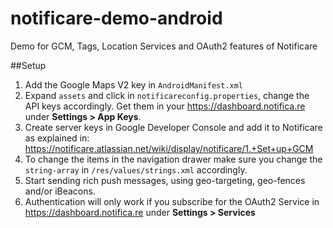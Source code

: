 notificare-demo-android
=========
Demo for GCM, Tags, Location Services and OAuth2 features of Notificare

##Setup

1. Add the Google Maps V2 key in ```AndroidManifest.xml```
2. Expand ```assets``` and click in ```notificareconfig.properties```, change the API keys accordingly. Get them in your https://dashboard.notifica.re under **Settings > App Keys**.
3. Create server keys in Google Developer Console and add it to Notificare as explained in: https://notificare.atlassian.net/wiki/display/notificare/1.+Set+up+GCM
4. To change the items in the navigation drawer make sure you change the ```string-array``` in ```/res/values/strings.xml``` accordingly.
5. Start sending rich push messages, using geo-targeting, geo-fences and/or iBeacons.
6. Authentication will only work if you subscribe for the OAuth2 Service in https://dashboard.notifica.re under **Settings > Services**
